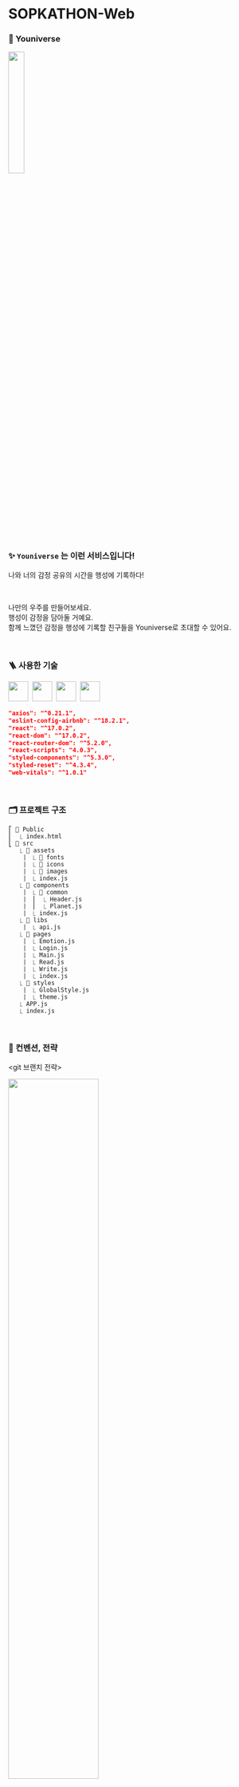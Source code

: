 # SOPKATHON-Web

### 🌟 Youniverse
<img src="https://user-images.githubusercontent.com/71601985/119239653-80bf5780-bb85-11eb-800f-d33288394cbe.png" width=25%>

<br/>


### ✨ `Youniverse` 는 이런 서비스입니다!

나와 너의 감정 공유의 시간을 행성에 기록하다!

<br/>

나만의 우주를 만들어보세요.  
행성이 감정을 담아둘 거예요.  
함께 느꼈던 감정을 행성에 기록할 친구들을 Youniverse로 초대할 수 있어요.  

<br/>

### 🪜 사용한 기술


<img src="https://img.shields.io/badge/-ReactJs-61DAFB?logo=react&logoColor=white&style=flat" height=40>&nbsp;&nbsp;<img src="https://img.shields.io/badge/-CSS3-2573B6?logo=css3&logoColor=white&style=flat" height=40>&nbsp;&nbsp;<img src="https://img.shields.io/badge/-HTML5-ED4133?logo=html5&logoColor=white&style=flat" height=40>&nbsp;&nbsp;<img src="https://img.shields.io/badge/-JavaScript-E5D145?logo=javascript&logoColor=white&style=flat" height=40>

```json
"axios": "^0.21.1",
"eslint-config-airbnb": "^18.2.1",
"react": "^17.0.2",
"react-dom": "^17.0.2",
"react-router-dom": "^5.2.0",
"react-scripts": "4.0.3",
"styled-components": "^5.3.0",
"styled-reset": "^4.3.4",
"web-vitals": "^1.0.1"
```
<br/>

### 🗂 프로젝트 구조 

```
⎡ 📁 Public
⎜  ⎿ index.html
⎣ 📁 src
   ⎿ 📁 assets
   ⎹  ⎿ 📁 fonts
   ⎹  ⎿ 📁 icons
   ⎹  ⎿ 📁 images
   ⎹  ⎿ index.js
   ⎿ 📁 components
   ⎹  ⎿ 📁 common
   ⎹  ⎮  ⎿ Header.js 
   ⎹  ⎮  ⎿ Planet.js  
   ⎹  ⎿ index.js
   ⎿ 📁 libs
   ⎹  ⎿ api.js
   ⎿ 📁 pages
   ⎹  ⎿ Emotion.js
   ⎹  ⎿ Login.js
   ⎹  ⎿ Main.js
   ⎹  ⎿ Read.js
   ⎹  ⎿ Write.js
   ⎹  ⎿ index.js
   ⎿ 📁 styles
   ⎹  ⎿ GlobalStyle.js
   ⎹  ⎿ theme.js
   ⎿ APP.js
   ⎿ index.js
```
  
<br/>

### 📒 컨벤션, 전략

<git 브랜치 전략>

<img src="https://user-images.githubusercontent.com/71601985/119228433-f7406300-bb4d-11eb-857c-79eb18f6ff64.png" width = 60%>

- Main 브랜치에 릴리즈 버전 관리
- Develop 브랜치에 개발 중인 버전 관리
- Feat/[기능 이름] 브랜치에서 기능 구현  

<br/>

### 👨‍👧‍👧 클라이언트 개발자 소개

| 사진 |<img src="https://s3.us-west-2.amazonaws.com/secure.notion-static.com/6342bdba-6db4-4085-a907-2798686c0485/Untitled.png?X-Amz-Algorithm=AWS4-HMAC-SHA256&X-Amz-Credential=AKIAT73L2G45O3KS52Y5%2F20210522%2Fus-west-2%2Fs3%2Faws4_request&X-Amz-Date=20210522T161653Z&X-Amz-Expires=86400&X-Amz-Signature=a5698614561f167515e1277049cac2f4ebdc64a184065d8dc92bc924e4108a1d&X-Amz-SignedHeaders=host&response-content-disposition=filename%20%3D%22Untitled.png%22" width=200>|<img src="https://s3.us-west-2.amazonaws.com/secure.notion-static.com/8e7f2a4e-248b-43fc-b021-9473cfc2d6da/shareImage_1617585084.jpg?X-Amz-Algorithm=AWS4-HMAC-SHA256&X-Amz-Credential=AKIAT73L2G45O3KS52Y5%2F20210522%2Fus-west-2%2Fs3%2Faws4_request&X-Amz-Date=20210522T161219Z&X-Amz-Expires=86400&X-Amz-Signature=62d0ee51b4ba37147668deebab63b5e033929820c8d49412a0195fcf2c9165f6&X-Amz-SignedHeaders=host&response-content-disposition=filename%20%3D%22shareImage_1617585084.jpg%22" width=200>|<img src="https://s3.us-west-2.amazonaws.com/secure.notion-static.com/35b6b531-b97c-4bd3-921f-ef243ad10931/Untitled.png?X-Amz-Algorithm=AWS4-HMAC-SHA256&X-Amz-Credential=AKIAT73L2G45O3KS52Y5%2F20210522%2Fus-west-2%2Fs3%2Faws4_request&X-Amz-Date=20210522T162245Z&X-Amz-Expires=86400&X-Amz-Signature=66db4d4b7361738cba1f873992ced4d62b4183b226e9722932c90909f848adab&X-Amz-SignedHeaders=host&response-content-disposition=filename%20%3D%22Untitled.png%22" width=200>|
|:---:|:---:|:---:|:---:|
| 이름 |김의진|박나희|이다은|
| 맡은 뷰 |User_space_emotion|Landingpage<br/>User_space|Write_emotion<br/>Check_emotion|
| 맡은 역할 |초기 세팅|서버 연결 선생님|리드(미) 개발자|
  
<br/>

### 🎈 시연 영상
  
<br/>

### ☄️ 페이지 소개  


**Landingpage**  
\- 사용자가 처음 접속하면 자신만의 우주를 만들기 위해 이름을 입력합니다.  
<img src="https://s3.us-west-2.amazonaws.com/secure.notion-static.com/521a1b54-c919-495f-8542-4ac602fa2102/May-23-2021_07-25-34.gif?X-Amz-Algorithm=AWS4-HMAC-SHA256&X-Amz-Credential=AKIAT73L2G45O3KS52Y5%2F20210522%2Fus-west-2%2Fs3%2Faws4_request&X-Amz-Date=20210522T224538Z&X-Amz-Expires=86400&X-Amz-Signature=7a72da9dcf895db507e9d6862809ead8ca57be866d175dbf7687ec8a2fb6e3c4&X-Amz-SignedHeaders=host&response-content-disposition=filename%20%3D%22May-23-2021_07-25-34.gif%22" width=70%>

**User_space**  
\- 사용자의 우주가 담긴 페이지입니다. 사용자는 자신의 우주 링크를 주변 사람들에게 공유해 자신과의 기억을 롤링페이퍼처럼 적어달라고 할 수 있습니다.  
<img src="https://user-images.githubusercontent.com/71601985/119242573-e1f12600-bb99-11eb-9e19-d504e5821509.png" width=70%>

**User_space_emotion**  
\- 감정 행성이 담긴 페이지입니다. 주변 사람들이 남긴 감정이 별이 되었습니다. 별에 마우스를 올리면 제목을, 클릭하면 자세한 내용을 볼 수 있습니다.  
<img src="https://user-images.githubusercontent.com/71601985/119242599-2381d100-bb9a-11eb-8495-d11f1e7f26b3.png" width=70%>

**Write_emotion**  
\- 새로운 별을 만드는 페이지입니다. 선택한 감정에 맞는 기억을 기록할 수 있습니다.  
<img src="https://s3.us-west-2.amazonaws.com/secure.notion-static.com/53b3866e-232b-4f6a-a86f-8a5886895c38/May-23-2021_07-57-07.gif?X-Amz-Algorithm=AWS4-HMAC-SHA256&X-Amz-Credential=AKIAT73L2G45O3KS52Y5%2F20210522%2Fus-west-2%2Fs3%2Faws4_request&X-Amz-Date=20210522T225820Z&X-Amz-Expires=86400&X-Amz-Signature=82c0d949ddb278092a97de7621d9c5dd2d029ab187b70cd01385557c1224f0a9&X-Amz-SignedHeaders=host&response-content-disposition=filename%20%3D%22May-23-2021_07-57-07.gif%22" width=70%>  

**Check_emotion**  
\- 별의 상세한 내용을 확인할 수 있는 페이지입니다. 누군가가 적고 간 감정 기억을 읽을 수 있습니다.  
<img src="https://user-images.githubusercontent.com/71601985/119242579-eddce800-bb99-11eb-81a5-0fc45b19bea6.png" width=70%>

